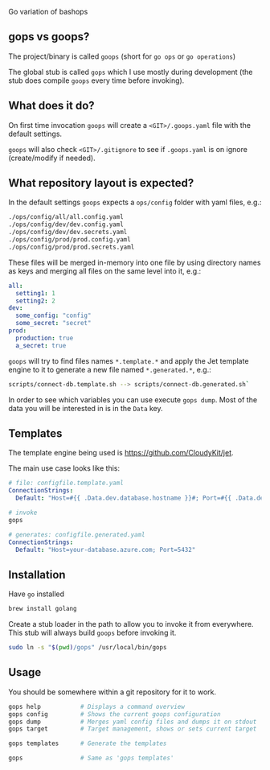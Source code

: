 Go variation of bashops

## gops vs goops?

The project/binary is called `goops` (short for `go ops` or `go operations`)

The global stub is called `gops` which I use mostly during development (the stub does compile `goops` every time before invoking).

## What does it do?

On first time invocation `goops` will create a `<GIT>/.goops.yaml` file with the default settings.

`goops` will also check `<GIT>/.gitignore` to see if `.goops.yaml` is on ignore (create/modify if needed).

## What repository layout is expected?

In the default settings `goops` expects a `ops/config` folder with yaml files, e.g.:

```bash
./ops/config/all/all.config.yaml
./ops/config/dev/dev.config.yaml
./ops/config/dev/dev.secrets.yaml
./ops/config/prod/prod.config.yaml
./ops/config/prod/prod.secrets.yaml
```

These files will be merged in-memory into one file by using directory names as keys and merging all files on the same level into it, e.g.:

```yaml
all:
  setting1: 1
  setting2: 2
dev:
  some_config: "config"
  some_secret: "secret"
prod:
  production: true
  a_secret: true
```

`goops` will try to find files names `*.template.*` and apply the Jet template engine to it to generate a new file named `*.generated.*`, e.g.:

```bash
scripts/connect-db.template.sh --> scripts/connect-db.generated.sh`
```

In order to see which variables you can use execute `gops dump`. Most of the data you will be interested in is in the `Data` key.

## Templates

The template engine being used is https://github.com/CloudyKit/jet.

The main use case looks like this:

```yaml
# file: configfile.template.yaml
ConnectionStrings:
  Default: "Host=#{{ .Data.dev.database.hostname }}#; Port=#{{ .Data.dev.database.port }}#"
```

```bash
# invoke
gops
```

```yaml
# generates: configfile.generated.yaml
ConnectionStrings:
  Default: "Host=your-database.azure.com; Port=5432"
```

## Installation

Have `go` installed

```bash
brew install golang
```

Create a stub loader in the path to allow you to invoke it from everywhere. This stub will always build `goops` before invoking it.

```bash
sudo ln -s "$(pwd)/gops" /usr/local/bin/gops
```

## Usage

You should be somewhere within a git repository for it to work.

```bash
gops help           # Displays a command overview
gops config         # Shows the current goops configuration
gops dump           # Merges yaml config files and dumps it on stdout
gops target         # Target management, shows or sets current target

gops templates      # Generate the templates

gops                # Same as 'gops templates'


```
